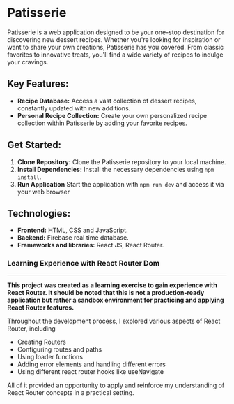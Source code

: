 # Patisserie 

Patisserie is a web application designed to be your one-stop destination for discovering new dessert recipes. Whether you're looking for inspiration or want to share your own creations, Patisserie has you covered. From classic favorites to innovative treats, you'll find a wide variety of recipes to indulge your cravings.

## Key Features:

* **Recipe Database:** Access a vast collection of dessert recipes, constantly updated with new additions.
* **Personal Recipe Collection:** Create your own personalized recipe collection within Patisserie by adding your favorite recipes.


## Get Started:

1. **Clone Repository:** Clone the Patisserie repository to your local machine.
2. **Install Dependencies:** Install the necessary dependencies using `npm install`.
3. **Run Application** Start the application with `npm run dev` and access it via your web browser

## Technologies:

- **Frontend:** HTML, CSS and JavaScript.
- **Backend:** Firebase real time database.
- **Frameworks and libraries:** React JS, React Router.

### Learning Experience with React Router Dom
---
**This project was created as a learning exercise to gain experience with React Router. It should be noted that this is not a production-ready application but rather a sandbox environment for practicing and applying React Router features.**

Throughout the development process, I explored various aspects of React Router, including
* Creating Routers 
* Configuring routes and paths
* Using loader functions
* Adding error elements and handling different errors
* Using different react router hooks like useNavigate

All of it provided an opportunity to apply and reinforce my understanding of React Router  concepts in a practical setting.

